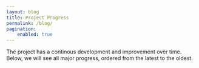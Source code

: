 ```yaml
---
layout: blog
title: Project Progress
permalink: /blog/
pagination:
    enabled: true
---
```


The project has a continous development and improvement over time. Below, we will see all major progress, ordered from the latest to the oldest.